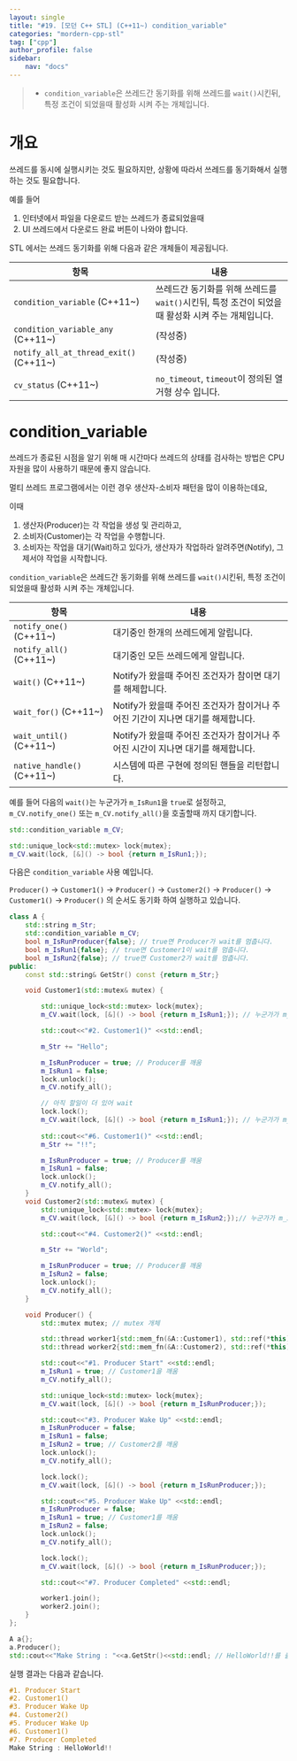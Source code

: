 ```yaml
---
layout: single
title: "#19. [모던 C++ STL] (C++11~) condition_variable"
categories: "mordern-cpp-stl"
tag: ["cpp"]
author_profile: false
sidebar: 
    nav: "docs"
---
```


> * `condition_variable`은 쓰레드간 동기화를 위해 쓰레드를 `wait()`시킨뒤, 특정 조건이 되었을때 활성화 시켜 주는 개체입니다.

# 개요

쓰레드를 동시에 실행시키는 것도 필요하지만, 상황에 따라서 쓰레드를 동기화해서 실행하는 것도 필요합니다.

예를 들어 

1. 인터넷에서 파일을 다운로드 받는 쓰레드가 종료되었을때
2. UI 쓰레드에서 다운로드 완료 버튼이 나와야 합니다.

STL 에서는 쓰레드 동기화를 위해 다음과 같은 개체들이 제공됩니다.

|항목|내용|
|--|--|
|`condition_variable` (C++11~)|쓰레드간 동기화를 위해 쓰레드를 `wait()`시킨뒤, 특정 조건이 되었을때 활성화 시켜 주는 개체입니다.|
|`condition_variable_any` (C++11~)|(작성중)|
|`notify_all_at_thread_exit()` (C++11~)|(작성중)|
|`cv_status` (C++11~)|`no_timeout`, `timeout`이 정의된 열거형 상수 입니다.|

# condition_variable

쓰레드가 종료된 시점을 알기 위해 매 시간마다 쓰레드의 상태를 검사하는 방법은 CPU 자원을 많이 사용하기 때문에 좋지 않습니다.

멀티 쓰레드 프로그램에서는 이런 경우 생산자-소비자 패턴을 많이 이용하는데요,

이때 

1. 생산자(Producer)는 각 작업을 생성 및 관리하고,
2. 소비자(Customer)는 각 작업을 수행합니다.
3. 소비자는 작업을 대기(Wait)하고 있다가, 생산자가 작업하라 알려주면(Notify), 그제서야 작업을 시작합니다. 

`condition_variable`은 쓰레드간 동기화를 위해 쓰레드를 `wait()`시킨뒤, 특정 조건이 되었을때 활성화 시켜 주는 개체입니다.

|항목|내용|
|--|--|
|`notify_one()` (C++11~)|대기중인 한개의 쓰레드에게 알립니다.|
|`notify_all()` (C++11~)|대기중인 모든 쓰레드에게 알립니다.|
|`wait()` (C++11~)|Notify가 왔을때 주어진 조건자가 참이면 대기를 해제합니다.|
|`wait_for()` (C++11~)|Notify가 왔을때 주어진 조건자가 참이거나 주어진 기간이 지나면 대기를 해제합니다.|
|`wait_until()` (C++11~)|Notify가 왔을때 주어진 조건자가 참이거나 주어진 시간이 지나면 대기를 해제합니다.|
|`native_handle()` (C++11~)|시스템에 따른 구현에 정의된 핸들을 리턴합니다.|

예를 들어 다음의 `wait()`는 누군가가 `m_IsRun1`을 `true`로 설정하고, `m_CV.notify_one()` 또는 `m_CV.notify_all()`을 호출할때 까지 대기합니다.

```cpp
std::condition_variable m_CV;

std::unique_lock<std::mutex> lock{mutex};
m_CV.wait(lock, [&]() -> bool {return m_IsRun1;}); 
```

다음은 `condition_variable` 사용 예입니다.

`Producer()` -> `Customer1()` -> `Producer()` -> `Customer2()` -> `Producer()` -> `Customer1()` -> `Producer()` 의 순서도 동기화 하여 실행하고 있습니다.

```cpp
class A {
    std::string m_Str;
    std::condition_variable m_CV;
    bool m_IsRunProducer{false}; // true면 Producer가 wait를 멈춥니다.
    bool m_IsRun1{false}; // true면 Customer1이 wait를 멈춥니다.
    bool m_IsRun2{false}; // true면 Customer2가 wait를 멈춥니다.
public:
    const std::string& GetStr() const {return m_Str;}

    void Customer1(std::mutex& mutex) {

        std::unique_lock<std::mutex> lock{mutex};
        m_CV.wait(lock, [&]() -> bool {return m_IsRun1;}); // 누군가가 m_IsRun1 == true로 하고 m_CV에서 notify할때까지 대기

        std::cout<<"#2. Customer1()" <<std::endl;

        m_Str += "Hello";

        m_IsRunProducer = true; // Producer를 깨움
        m_IsRun1 = false;
        lock.unlock();
        m_CV.notify_all(); 

        // 아직 할일이 더 있어 wait
        lock.lock();
        m_CV.wait(lock, [&]() -> bool {return m_IsRun1;}); // 누군가가 m_IsRun1 == true로 하고 m_CV에서 notify할때까지 대기
        
        std::cout<<"#6. Customer1()" <<std::endl;
        m_Str += "!!";

        m_IsRunProducer = true; // Producer를 깨움
        m_IsRun1 = false;
        lock.unlock();
        m_CV.notify_all(); 
    }
    void Customer2(std::mutex& mutex) {
        std::unique_lock<std::mutex> lock{mutex};
        m_CV.wait(lock, [&]() -> bool {return m_IsRun2;});// 누군가가 m_IsRun2 == true로 하고 m_CV에서 notify할때까지 대기

        std::cout<<"#4. Customer2()" <<std::endl;

        m_Str += "World";

        m_IsRunProducer = true; // Producer를 깨움
        m_IsRun2 = false;
        lock.unlock();
        m_CV.notify_all(); 
    } 

    void Producer() {
        std::mutex mutex; // mutex 개체

        std::thread worker1{std::mem_fn(&A::Customer1), std::ref(*this), std::ref(mutex)};
        std::thread worker2{std::mem_fn(&A::Customer2), std::ref(*this), std::ref(mutex)};

        std::cout<<"#1. Producer Start" <<std::endl;
        m_IsRun1 = true; // Customer1을 깨움
        m_CV.notify_all(); 

        std::unique_lock<std::mutex> lock{mutex};
        m_CV.wait(lock, [&]() -> bool {return m_IsRunProducer;});

        std::cout<<"#3. Producer Wake Up" <<std::endl;
        m_IsRunProducer = false;
        m_IsRun1 = false;
        m_IsRun2 = true; // Customer2를 깨움
        lock.unlock();
        m_CV.notify_all(); 

        lock.lock();
        m_CV.wait(lock, [&]() -> bool {return m_IsRunProducer;});

        std::cout<<"#5. Producer Wake Up" <<std::endl;
        m_IsRunProducer = false;
        m_IsRun1 = true; // Customer1를 깨움
        m_IsRun2 = false; 
        lock.unlock();
        m_CV.notify_all(); 

        lock.lock();
        m_CV.wait(lock, [&]() -> bool {return m_IsRunProducer;});

        std::cout<<"#7. Producer Completed" <<std::endl;

        worker1.join(); 
        worker2.join();
    }           
};

A a{};
a.Producer();
std::cout<<"Make String : "<<a.GetStr()<<std::endl; // HelloWorld!!를 출력함
```

실행 결과는 다음과 같습니다.

```cpp
#1. Producer Start
#2. Customer1()
#3. Producer Wake Up
#4. Customer2()
#5. Producer Wake Up
#6. Customer1()
#7. Producer Completed
Make String : HelloWorld!!
```